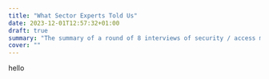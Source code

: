 ```yaml
---
title: "What Sector Experts Told Us"
date: 2023-12-01T12:57:32+01:00
draft: true
summary: "The summary of a round of 8 interviews of security / access managament experts from prominent international NGOs."
cover: ""
---
```


hello